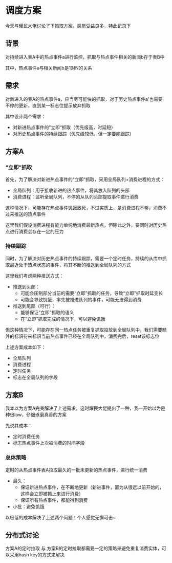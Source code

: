 # 调度方案

今天与耀民大佬讨论了下抓取方案，感觉受益良多，特此记录下

## 背景

对持续进入表A中的热点事件a进行监控，抓取与热点事件相关的新闻b存于表B中

其中，热点事件a与相关新闻b是1对N的关系

## 需求

对新进入的表A的热点事件a，应当尽可能快的抓取，对于历史热点事件a'也需要不停的更新，直到某一标志位提示放弃抓取

其中设计两个需求：

- 对新进热点事件的”立即“抓取（优先级高，时延短）
- 对历史热点事件的持续跟踪（优先级较低，但一定要能跟踪）

## 方案A

### “立即”抓取

首先，为了解决对新进热点事件的“立即”抓取，采用全局队列+消费进程的方式：

- 全局队列：用于接收新进的热点事件，将其放入队列的头部
- 消费进程：监听全局队列，不停的从队列头部提取事件进行消费

这种情况下，可能存在热点事件饥饿致死，不过实质上，是消费进程不够，消费不过来推送的热点事件

这里我们假设消费进程有能力单纯地消费最新热点，但除此之外，要同时对历史热点进行消费会存在一定的压力

### 持续跟踪

同时，为了解决对历史热点事件的持续跟踪，需要一个定时任务，持续的从库中抓取最近处于热点状态的事件，将其不断的推送到全局队列的方式

这里我们考虑两种推送方式：

- 推送到头部：
  - 可能会压制部分当前的需要“立即”抓取的任务，导致“立即”抓取时延变长
  - 可能会导致饥饿，率先被推进队列的事件，可能无法得到消费
- 推送到尾部（可行）：
  - 能够保证“立即”抓取的语义
  - 在“立即”抓取完成的情况下，可以避免饥饿

但这种情况下，可能存在同一热点任务被重复抓取投放到全局队列中，我们需要额外的标识符来标识当前热点事件已经在全局队列中，消费完后，reset该标志位

上述方案成本如下：

- 全局队列
- 消费进程
- 定时任务
- 标志在全局队列的字段

## 方案B

我本以为方案A完美解决了上述需求，这时耀民大佬提出了一种，我一开始以为是种很low，仔细琢磨真香的方案

先说其成本：

- 定时消费任务
- 标志热点事件上次被消费的时间字段

### 总体策略

定时的从热点事件表A拉取最久的一批未更新的热点事件，进行统一消费

- 最久：
  - 保证新进热点事件，在不断地更新（新进事件，置为从很远以前开始的，这样会立即被抓上来进行消费）
  - 保证所有热点事件，都能得到消费
- 小批：避免饥饿

以极低的成本解决了上述两个问题！个人感觉无懈可击~

## 分布式讨论

方案A的定时拉取 与 方案B的定时拉取都需要一定的策略来避免重复消费实体，可以采用hash key的方式来解决